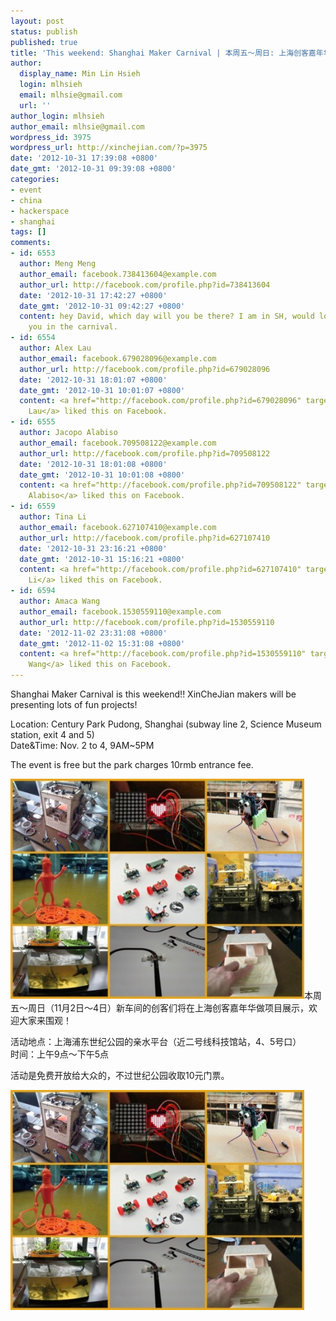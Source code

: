 ```yaml
---
layout: post
status: publish
published: true
title: 'This weekend: Shanghai Maker Carnival | 本周五～周日: 上海创客嘉年华'
author:
  display_name: Min Lin Hsieh
  login: mlhsieh
  email: mlhsie@gmail.com
  url: ''
author_login: mlhsieh
author_email: mlhsie@gmail.com
wordpress_id: 3975
wordpress_url: http://xinchejian.com/?p=3975
date: '2012-10-31 17:39:08 +0800'
date_gmt: '2012-10-31 09:39:08 +0800'
categories:
- event
- china
- hackerspace
- shanghai
tags: []
comments:
- id: 6553
  author: Meng Meng
  author_email: facebook.738413604@example.com
  author_url: http://facebook.com/profile.php?id=738413604
  date: '2012-10-31 17:42:27 +0800'
  date_gmt: '2012-10-31 09:42:27 +0800'
  content: hey David, which day will you be there? I am in SH, would love to meet
    you in the carnival.
- id: 6554
  author: Alex Lau
  author_email: facebook.679028096@example.com
  author_url: http://facebook.com/profile.php?id=679028096
  date: '2012-10-31 18:01:07 +0800'
  date_gmt: '2012-10-31 10:01:07 +0800'
  content: <a href="http://facebook.com/profile.php?id=679028096" target="_blank">Alex
    Lau</a> liked this on Facebook.
- id: 6555
  author: Jacopo Alabiso
  author_email: facebook.709508122@example.com
  author_url: http://facebook.com/profile.php?id=709508122
  date: '2012-10-31 18:01:08 +0800'
  date_gmt: '2012-10-31 10:01:08 +0800'
  content: <a href="http://facebook.com/profile.php?id=709508122" target="_blank">Jacopo
    Alabiso</a> liked this on Facebook.
- id: 6559
  author: Tina Li
  author_email: facebook.627107410@example.com
  author_url: http://facebook.com/profile.php?id=627107410
  date: '2012-10-31 23:16:21 +0800'
  date_gmt: '2012-10-31 15:16:21 +0800'
  content: <a href="http://facebook.com/profile.php?id=627107410" target="_blank">Tina
    Li</a> liked this on Facebook.
- id: 6594
  author: Amaca Wang
  author_email: facebook.1530559110@example.com
  author_url: http://facebook.com/profile.php?id=1530559110
  date: '2012-11-02 23:31:08 +0800'
  date_gmt: '2012-11-02 15:31:08 +0800'
  content: <a href="http://facebook.com/profile.php?id=1530559110" target="_blank">Amaca
    Wang</a> liked this on Facebook.
---
```

<p><!--:en-->Shanghai Maker Carnival is this weekend!! XinCheJian makers will be presenting lots of fun projects!</p>
<p>Location: Century Park Pudong, Shanghai (subway line 2, Science Museum station, exit 4 and 5)<br />
Date&amp;Time:&nbsp;Nov. 2 to 4, 9AM~5PM</p>
<p>The event is free but the park charges 10rmb&nbsp;entrance fee.</p>
<p><a href="/uploads/2012/10/Collages5-small.jpg"><img src="/uploads/2012/10/Collages5-small-533x400.jpg" alt="" title="Collages5-small" width="470" height="352" class="alignnone size-large wp-image-3976" /></a><!--:--><!--:zh-->本周五～周日（11月2日～4日）新车间的创客们将在上海创客嘉年华做项目展示，欢迎大家来围观！</p>
<p>活动地点：上海浦东世纪公园的亲水平台（近二号线科技馆站，4、5号口）<br />
时间：上午9点～下午5点</p>
<p>活动是免费开放给大众的，不过世纪公园收取10元门票。</p>
<p><a href="/uploads/2012/10/Collages5-small.jpg"><img src="/uploads/2012/10/Collages5-small-533x400.jpg" alt="" title="Collages5-small" width="470" height="352" class="alignnone size-large wp-image-3976" /></a><!--:--></p>
